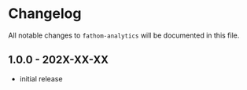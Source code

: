 # Changelog

All notable changes to `fathom-analytics` will be documented in this file.

## 1.0.0 - 202X-XX-XX

- initial release
